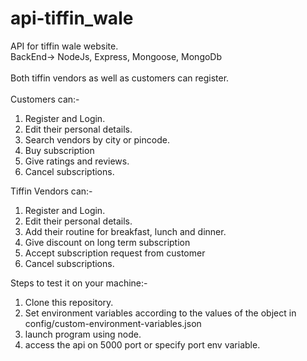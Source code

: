 # api-tiffin_wale

API for tiffin wale website.\
BackEnd-> NodeJs, Express, Mongoose, MongoDb\
\
Both tiffin vendors as well as customers can register.\
\
Customers can:-
1. Register and Login.
2. Edit their personal details.
3. Search vendors by city or pincode.
4. Buy subscription
5. Give ratings and reviews.
6. Cancel subscriptions.

Tiffin Vendors can:-
1. Register and Login.
2. Edit their personal details.
3. Add their routine for breakfast, lunch and dinner.
4. Give discount on long term subscription
5. Accept subscription request from customer
6. Cancel subscriptions.

Steps to test it on your machine:-
1. Clone this repository.
2. Set environment variables according to the values of the object in config/custom-environment-variables.json
3. launch program using node.
4. access the api on 5000 port or specify port env variable.